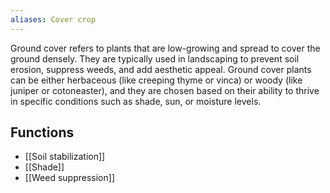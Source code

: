 ```yaml
---
aliases: Cover crop
---
```

Ground cover refers to plants that are low-growing and spread to cover the ground densely. They are typically used in landscaping to prevent soil erosion, suppress weeds, and add aesthetic appeal. Ground cover plants can be either herbaceous (like creeping thyme or vinca) or woody (like juniper or cotoneaster), and they are chosen based on their ability to thrive in specific conditions such as shade, sun, or moisture levels.

## Functions
- [[Soil stabilization]]
- [[Shade]]
- [[Weed suppression]]